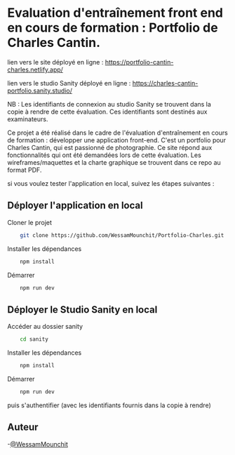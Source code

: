# Evaluation d'entraînement front end en cours de formation : Portfolio de Charles Cantin.

lien vers le site déployé en ligne : https://portfolio-cantin-charles.netlify.app/

lien vers le studio Sanity déployé en ligne : https://charles-cantin-portfolio.sanity.studio/

NB : Les identifiants de connexion au studio Sanity se trouvent dans la copie à rendre de cette évaluation. Ces identifiants sont destinés aux examinateurs.

Ce projet a été réalisé dans le cadre de l'évaluation d'entraînement en cours de formation : développer une application front-end. C'est un portfolio pour Charles Cantin, qui est passionné de photographie. Ce site répond aux fonctionnalités qui ont été demandées lors de cette évaluation. Les wireframes/maquettes et la charte graphique se trouvent dans ce repo au format PDF.

si vous voulez tester l'application en local, suivez les étapes suivantes :

## Déployer l'application en local

Cloner le projet

```bash
    git clone https://github.com/WessamMounchit/Portfolio-Charles.git
```

Installer les dépendances

```bash
    npm install
```

Démarrer

```bash
    npm run dev
```

## Déployer le Studio Sanity en local

Accéder au dossier sanity

```bash
    cd sanity
```

Installer les dépendances

```bash
    npm install
```

Démarrer

```bash
    npm run dev
```

puis s'authentifier (avec les identifiants fournis dans la copie à rendre)

## Auteur

-[@WessamMounchit](https://github.com/WessamMounchit)
